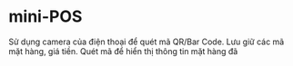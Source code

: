 # mini-POS
Sử dụng camera của điện thoại để quét mã QR/Bar Code.
Lưu giữ các mã mặt hàng, giá tiền.
Quét mã để hiển thị thông tin mặt hàng đã 
